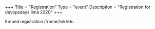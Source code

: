 +++
Title = "Registration"
Type = "event"
Description = "Registration for devopsdays lima 2020"
+++

<div style="width:100%; text-align:left;">

Embed registration iframe/link/etc.
</div></div>
</div>

